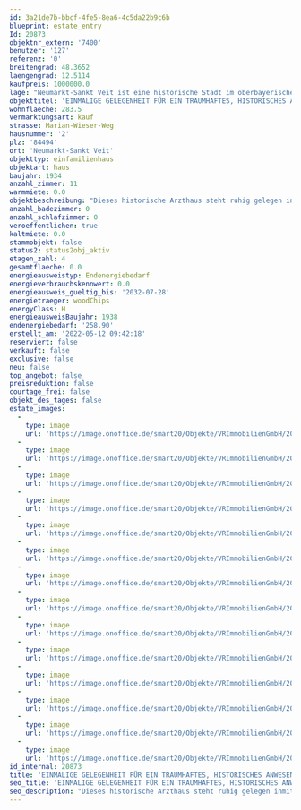 ```yaml
---
id: 3a21de7b-bbcf-4fe5-8ea6-4c5da22b9c6b
blueprint: estate_entry
Id: 20873
objektnr_extern: '7400'
benutzer: '127'
referenz: '0'
breitengrad: 48.3652
laengengrad: 12.5114
kaufpreis: 1000000.0
lage: "Neumarkt-Sankt Veit ist eine historische Stadt im oberbayerischen Landkreis Mühldorf am Inn mit ca. 6.300 Einwohnern, liegt an der B299 zwischen Mühldorf und Landshut und verfügt über einen eigenen Bahnanschluß.\r\n\r\nDie Stadt Neumarkt-St.Veit bietet Ihren Bewohnern umfangreiche Einkaufsmöglichkeiten. Außerdem finden Sie hier mehrere Kindertagesstätten, Grund- und Mittelschule sowie Ärzte, Zahnärzte und Apotheken. Für Sport, Kultur und Freizeitangebote ist ebenfalls reichlich gesorgt."
objekttitel: 'EINMALIGE GELEGENHEIT FÜR EIN TRAUMHAFTES, HISTORISCHES ANWESEN'
wohnflaeche: 283.5
vermarktungsart: kauf
strasse: Marian-Wieser-Weg
hausnummer: '2'
plz: '84494'
ort: 'Neumarkt-Sankt Veit'
objekttyp: einfamilienhaus
objektart: haus
baujahr: 1934
anzahl_zimmer: 11
warmmiete: 0.0
objektbeschreibung: "Dieses historische Arzthaus steht ruhig gelegen inmitten eines großen, nicht einsehbaren Grundstückes mit altem Baumbestand. \r\n\r\nDas Haus besticht durch seine wunderschöne, ansprechende Architektur. So ist die zeittypische Fassadengliederung ebenso in ihrer ursprünglichen Form erhalten wie zahlreiche, historische Stilelemente im Inneren.\r\n \r\nDas Anwesen steht nicht unter Denkmalschutz, es herrscht größerer Renovierungsstau. \r\n\r\nErwecken Sie dieses Schmuckstück aus dem Dornröschenschlaf und ergreifen Sie die einmalige Chance, Ihre eigenen Ideen im Zuge einer Modernisierung zu verwirklichen. \r\n\r\nSolche Kleinode sind heute nur noch sehr selten zu finden!!! Zögern Sie nicht, sich und Ihrer Familie den Traum von einem historischen Refugium zu erfüllen.\r\n\r\nEine Besichtigung des Anwesens ist nur nach Vorlage eines entsprechenden Kapital-/Finanzierungsnachweises möglich. Wir bitten hierfür um Verständnis.\r\nErste Kontaktaufnahme bei Interesse bitte per E-Mail über die Schaltfläche – Anfrage. Ein Exposé kann nur versandt werden, wenn Ihr vollständiger Name mit Adresse und Telefonnummer bekannt gegeben wird.\r\nDas Objekt wird für den Käufer provisionspflichtig direkt vom Verkäufer exklusiv über uns angeboten. Die Vermittlungsprovision beträgt 3,57 % inkl. der gesetzlichen Mehrwertsteuer vom Kaufpreis.\r\nAlle weiteren Kosten des Kaufs, wie die vergleichsweise noch niedrige Grunderwerbssteuer (3,5%) und Notar- und Gerichtskosten (etwa 1,5%) sind ebenfalls vom Käufer zu bezahlen."
anzahl_badezimmer: 0
anzahl_schlafzimmer: 0
veroeffentlichen: true
kaltmiete: 0.0
stammobjekt: false
status2: status2obj_aktiv
etagen_zahl: 4
gesamtflaeche: 0.0
energieausweistyp: Endenergiebedarf
energieverbrauchskennwert: 0.0
energieausweis_gueltig_bis: '2032-07-28'
energietraeger: woodChips
energyClass: H
energieausweisBaujahr: 1938
endenergiebedarf: '258.90'
erstellt_am: '2022-05-12 09:42:18'
reserviert: false
verkauft: false
exclusive: false
neu: false
top_angebot: false
preisreduktion: false
courtage_frei: false
objekt_des_tages: false
estate_images:
  -
    type: image
    url: 'https://image.onoffice.de/smart20/Objekte/VRImmobilienGmbH/20873/3e81628e-9a74-4f7a-8c8d-1ff44ea20d1b.jpg'
  -
    type: image
    url: 'https://image.onoffice.de/smart20/Objekte/VRImmobilienGmbH/20873/3fd4a170-2374-41ca-ab88-8bbd65d3d1a0.jpg'
  -
    type: image
    url: 'https://image.onoffice.de/smart20/Objekte/VRImmobilienGmbH/20873/71750c19-d819-430e-ad23-48d6ad6d44d4.jpg'
  -
    type: image
    url: 'https://image.onoffice.de/smart20/Objekte/VRImmobilienGmbH/20873/9b00afad-8001-4393-98c5-288642dddf23.jpg'
  -
    type: image
    url: 'https://image.onoffice.de/smart20/Objekte/VRImmobilienGmbH/20873/071bf74b-6884-4a01-9d3d-af9b497877d5.jpg'
  -
    type: image
    url: 'https://image.onoffice.de/smart20/Objekte/VRImmobilienGmbH/20873/3ae26edc-2064-4afb-b8d1-dac9d1e6b3e0.jpg'
  -
    type: image
    url: 'https://image.onoffice.de/smart20/Objekte/VRImmobilienGmbH/20873/04d806aa-01ff-4a91-ab07-7aa0618d5f80.jpg'
  -
    type: image
    url: 'https://image.onoffice.de/smart20/Objekte/VRImmobilienGmbH/20873/00118a53-c1b5-4ca3-83d3-b6e8a24f1be7.jpg'
  -
    type: image
    url: 'https://image.onoffice.de/smart20/Objekte/VRImmobilienGmbH/20873/4e51a7cd-4b13-4baf-b469-4abcaeff8f28.jpg'
  -
    type: image
    url: 'https://image.onoffice.de/smart20/Objekte/VRImmobilienGmbH/20873/955870d4-4bf7-41a7-ab4b-236d5dee7390.jpg'
  -
    type: image
    url: 'https://image.onoffice.de/smart20/Objekte/VRImmobilienGmbH/20873/50649c42-04bc-45ce-86d6-841b5d621fdb.jpg'
  -
    type: image
    url: 'https://image.onoffice.de/smart20/Objekte/VRImmobilienGmbH/20873/6c19b5e4-536d-4c96-8c7f-23a05ad789fb.jpg'
  -
    type: image
    url: 'https://image.onoffice.de/smart20/Objekte/VRImmobilienGmbH/20873/784cfd17-c571-4352-968a-df297a71848a.jpg'
  -
    type: image
    url: 'https://image.onoffice.de/smart20/Objekte/VRImmobilienGmbH/20873/55c1cdd8-37e2-4f92-9c3f-57439e3de318.jpg'
id_internal: 20873
title: 'EINMALIGE GELEGENHEIT FÜR EIN TRAUMHAFTES, HISTORISCHES ANWESEN'
seo_title: 'EINMALIGE GELEGENHEIT FÜR EIN TRAUMHAFTES, HISTORISCHES ANWESEN'
seo_description: "Dieses historische Arzthaus steht ruhig gelegen inmitten eines großen, nicht einsehbaren Grundstückes mit altem Baumbestand. \r\n\r\nDas Haus besticht durch seine"
---
```

